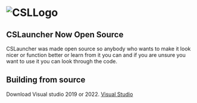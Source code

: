 # ![CSLLogo](https://user-images.githubusercontent.com/106664737/175026994-39f07f7f-4154-49ef-a81a-0b4ac23789ab.png)
## CSLauncher Now Open Source
CSLauncher was made open source so anybody who wants to make it look nicer or function better or learn from it you can and if you are unsure you want to use it you can look through the code.
## Building from source
Download Visual studio 2019 or 2022.
[Visual Studio](https://visualstudio.microsoft.com/)
